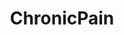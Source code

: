 ---
title: ChronicPain
crosslinks:
- SPGBlocks
- kratom
- NeuroMuscularDent
- youtubot
- CBD
- ehlersdanlos
- autotldr
- youtubefactsbot
- AskReddit
- medicine
- PainScience
- CrohnsDisease
- ibs
- AskaPharmacist
- MassdropBot
- fibro
- migraine
- childfree
- pharmacy
- offmychest
---